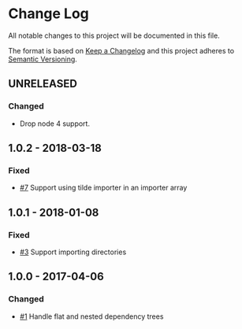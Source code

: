# Change Log
All notable changes to this project will be documented in this file.

The format is based on [Keep a Changelog](http://keepachangelog.com/)
and this project adheres to [Semantic Versioning](http://semver.org/).

## UNRELEASED

### Changed
- Drop node 4 support.

## 1.0.2 - 2018-03-18
### Fixed
- [#7](https://github.com/matthewdavidson/node-sass-tilde-importer/pull/7) Support using tilde importer in an importer array

## 1.0.1 - 2018-01-08
### Fixed
- [#3](https://github.com/matthewdavidson/node-sass-tilde-importer/pull/3) Support importing directories

## 1.0.0 - 2017-04-06
### Changed
- [#1](https://github.com/matthewdavidson/node-sass-tilde-importer/pull/1) Handle flat and nested dependency trees
